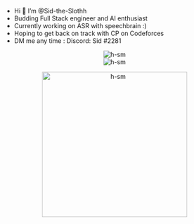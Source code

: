 -  Hi 👋 I’m @Sid-the-Slothh
- Budding Full Stack engineer and AI enthusiast 
- Currently working on ASR with speechbrain :)
- Hoping to get back on track with CP on Codeforces
- DM me any time : Discord: Sid #2281


<p align="center" >
  <img src="https://github-readme-streak-stats.herokuapp.com/?user=sidhant-tomar-003&theme=gotham" alt="h-sm" />
  <br>
  <img src="https://github-readme-stats.vercel.app/api?username=sidhant-tomar-003&theme=gotham" alt="h-sm" />
</p>

<p align="center">
  <img src="https://github-readme-stats.vercel.app/api/top-langs?username=sidhant-tomar-003&show_icons=true&locale=en&layout=compact&theme=gotham" alt="h-sm" width="330"/>
</p>
